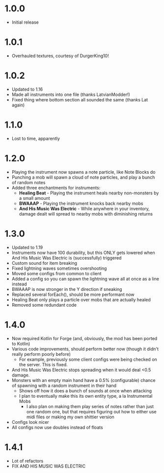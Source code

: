 # 1.0.0

- Initial release

# 1.0.1

- Overhauled textures, courtesy of DurgerKing10!

# 1.0.2

- Updated to 1.16
- Made all instruments into one file (thanks LatvianModder!)
- Fixed thing where bottom section all sounded the same (thanks Lat again)

# 1.1.0

- Lost to time, apparently

# 1.2.0

- Playing the instrument now spawns a note particle, like Note Blocks do
- Punching a mob will spawn a cloud of note particles, and play a bunch of random notes
- Added three enchantments for instruments:
  - **Healing Beat** - Playing the instrument heals nearby non-monsters by a small amount
  - **BWAAAP** - Playing the instrument knocks back nearby mobs
  - **And His Music Was Electric** - While anywhere in your inventory, damage dealt will spread to nearby mobs with diminishing returns

# 1.3.0

- Updated to 1.19
- Instruments now have 100 durability, but this ONLY gets lowered when And His Music Was Electric is (successfully) triggered
- Custom sound for item breaking
- Fixed lightning waves sometimes overshooting
- Moved some configs from common to client
- Added a config so you can spawn the lightning wave all at once as a line instead
- BWAAAP is now stronger in the Y direction if sneaking
- Replaced several forEach(), should be more performant now
- Healing Beat only plays a particle over mobs that are actually healed
- Removed some redundant code

# 1.4.0

- Now required Kotlin for Forge (and, obviously, the mod has been ported to Kotlin)
- Various code improvements, should perform better now (though it didn't really perform poorly before)
  - For example, previously some client configs were being checked on the server. This is fixed.
- And His Music Was Electric stops spreading when it would deal <0.5 damage.
- Monsters with an empty main hand have a 0.5% (configurable) chance of spawning with a random instrument in their hand
  - Shows off how it does a bunch of sounds at once when attacking
  - I plan to eventually make this its own entity type, a la Instrumental Mobs
    - I also plan on making them play series of notes rather than just one random one, but that requires figuring out how to either use midi files or making my own shittier version 
- Configs look nicer
- All configs now use doubles instead of floats


# 1.4.1

- Lot of refactors
- FIX AND HIS MUSIC WAS ELECTRIC